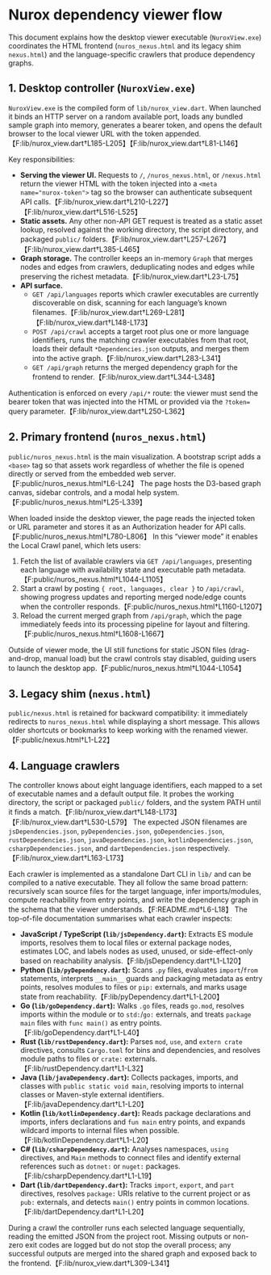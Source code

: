 # Nurox dependency viewer flow

This document explains how the desktop viewer executable (`NuroxView.exe`) coordinates the HTML frontend (`nuros_nexus.html` and its legacy shim `nexus.html`) and the language-specific crawlers that produce dependency graphs.

## 1. Desktop controller (`NuroxView.exe`)

`NuroxView.exe` is the compiled form of `lib/nurox_view.dart`. When launched it binds an HTTP server on a random available port, loads any bundled sample graph into memory, generates a bearer token, and opens the default browser to the local viewer URL with the token appended.【F:lib/nurox_view.dart†L185-L205】【F:lib/nurox_view.dart†L81-L146】

Key responsibilities:

* **Serving the viewer UI.** Requests to `/`, `/nuros_nexus.html`, or `/nexus.html` return the viewer HTML with the token injected into a `<meta name="nurox-token">` tag so the browser can authenticate subsequent API calls.【F:lib/nurox_view.dart†L210-L227】【F:lib/nurox_view.dart†L516-L525】
* **Static assets.** Any other non-API GET request is treated as a static asset lookup, resolved against the working directory, the script directory, and packaged `public/` folders.【F:lib/nurox_view.dart†L257-L267】【F:lib/nurox_view.dart†L385-L465】
* **Graph storage.** The controller keeps an in-memory `Graph` that merges nodes and edges from crawlers, deduplicating nodes and edges while preserving the richest metadata.【F:lib/nurox_view.dart†L23-L75】
* **API surface.**
  * `GET /api/languages` reports which crawler executables are currently discoverable on disk, scanning for each language’s known filenames.【F:lib/nurox_view.dart†L269-L281】【F:lib/nurox_view.dart†L148-L173】
  * `POST /api/crawl` accepts a target root plus one or more language identifiers, runs the matching crawler executables from that root, loads their default `*Dependencies.json` outputs, and merges them into the active graph.【F:lib/nurox_view.dart†L283-L341】
  * `GET /api/graph` returns the merged dependency graph for the frontend to render.【F:lib/nurox_view.dart†L344-L348】

Authentication is enforced on every `/api/*` route: the viewer must send the bearer token that was injected into the HTML or provided via the `?token=` query parameter.【F:lib/nurox_view.dart†L250-L362】

## 2. Primary frontend (`nuros_nexus.html`)

`public/nuros_nexus.html` is the main visualization. A bootstrap script adds a `<base>` tag so that assets work regardless of whether the file is opened directly or served from the embedded web server.【F:public/nuros_nexus.html†L6-L24】 The page hosts the D3-based graph canvas, sidebar controls, and a modal help system.【F:public/nuros_nexus.html†L25-L339】

When loaded inside the desktop viewer, the page reads the injected token or URL parameter and stores it as an Authorization header for API calls.【F:public/nuros_nexus.html†L780-L806】 In this “viewer mode” it enables the Local Crawl panel, which lets users:

1. Fetch the list of available crawlers via `GET /api/languages`, presenting each language with availability state and executable path metadata.【F:public/nuros_nexus.html†L1044-L1105】
2. Start a crawl by posting `{ root, languages, clear }` to `/api/crawl`, showing progress updates and reporting merged node/edge counts when the controller responds.【F:public/nuros_nexus.html†L1160-L1207】
3. Reload the current merged graph from `/api/graph`, which the page immediately feeds into its processing pipeline for layout and filtering.【F:public/nuros_nexus.html†L1608-L1667】

Outside of viewer mode, the UI still functions for static JSON files (drag-and-drop, manual load) but the crawl controls stay disabled, guiding users to launch the desktop app.【F:public/nuros_nexus.html†L1044-L1054】

## 3. Legacy shim (`nexus.html`)

`public/nexus.html` is retained for backward compatibility: it immediately redirects to `nuros_nexus.html` while displaying a short message. This allows older shortcuts or bookmarks to keep working with the renamed viewer.【F:public/nexus.html†L1-L22】

## 4. Language crawlers

The controller knows about eight language identifiers, each mapped to a set of executable names and a default output file. It probes the working directory, the script or packaged `public/` folders, and the system PATH until it finds a match.【F:lib/nurox_view.dart†L148-L173】【F:lib/nurox_view.dart†L530-L579】 The expected JSON filenames are `jsDependencies.json`, `pyDependencies.json`, `goDependencies.json`, `rustDependencies.json`, `javaDependencies.json`, `kotlinDependencies.json`, `csharpDependencies.json`, and `dartDependencies.json` respectively.【F:lib/nurox_view.dart†L163-L173】

Each crawler is implemented as a standalone Dart CLI in `lib/` and can be compiled to a native executable. They all follow the same broad pattern: recursively scan source files for the target language, infer imports/modules, compute reachability from entry points, and write the dependency graph in the schema that the viewer understands.【F:README.md†L6-L18】 The top-of-file documentation summarises what each crawler inspects:

* **JavaScript / TypeScript (`lib/jsDependency.dart`):** Extracts ES module imports, resolves them to local files or external package nodes, estimates LOC, and labels nodes as used, unused, or side-effect-only based on reachability analysis.【F:lib/jsDependency.dart†L1-L120】
* **Python (`lib/pyDependency.dart`):** Scans `.py` files, evaluates `import`/`from` statements, interprets `__main__` guards and packaging metadata as entry points, resolves modules to files or `pip:` externals, and marks usage state from reachability.【F:lib/pyDependency.dart†L1-L200】
* **Go (`lib/goDependency.dart`):** Walks `.go` files, reads `go.mod`, resolves imports within the module or to `std:`/`go:` externals, and treats `package main` files with `func main()` as entry points.【F:lib/goDependency.dart†L1-L40】
* **Rust (`lib/rustDependency.dart`):** Parses `mod`, `use`, and `extern crate` directives, consults `Cargo.toml` for bins and dependencies, and resolves module paths to files or `crate:` externals.【F:lib/rustDependency.dart†L1-L32】
* **Java (`lib/javaDependency.dart`):** Collects packages, imports, and classes with `public static void main`, resolving imports to internal classes or Maven-style external identifiers.【F:lib/javaDependency.dart†L1-L20】
* **Kotlin (`lib/kotlinDependency.dart`):** Reads package declarations and imports, infers declarations and `fun main` entry points, and expands wildcard imports to internal files when possible.【F:lib/kotlinDependency.dart†L1-L20】
* **C# (`lib/csharpDependency.dart`):** Analyses namespaces, `using` directives, and `Main` methods to connect files and identify external references such as `dotnet:` or `nuget:` packages.【F:lib/csharpDependency.dart†L1-L19】
* **Dart (`lib/dartDependency.dart`):** Tracks `import`, `export`, and `part` directives, resolves `package:` URIs relative to the current project or as `pub:` externals, and detects `main()` entry points in common locations.【F:lib/dartDependency.dart†L1-L20】

During a crawl the controller runs each selected language sequentially, reading the emitted JSON from the project root. Missing outputs or non-zero exit codes are logged but do not stop the overall process; any successful outputs are merged into the shared graph and exposed back to the frontend.【F:lib/nurox_view.dart†L309-L341】

